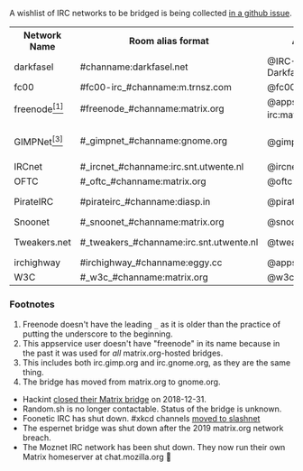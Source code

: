A wishlist of IRC networks to be bridged is being collected [in a github issue](https://github.com/matrix-org/matrix-appservice-irc/issues/208).

<table>
    <tr>
        <th>Network Name</th>
        <th>Room alias format</th>
        <th>Appservice user</th>
        <th>Room for Support</th>
        <th>Operator</th>
    </tr>
    <tr>
        <td>darkfasel</td>
        <td>#channame:darkfasel.net</td>
        <td>@IRC-Darkfasel:darkfasel.net</td>
        <td>#darkfasel:darkfasel.net</td>
        <td>darkfasel</td>
    </tr>
    <tr>
        <td>fc00</td>
        <td>#fc00-irc_#channame:m.trnsz.com</td>
        <td>@fc00ircmtx:m.trnsz.com</td>
        <td>None</td>
        <td></td>
    </tr>
    <tr>
        <td>freenode<a href="#user-content-foot1"><sup>[1]</sup></a></td>
        <td>#freenode_#channame:matrix.org</td>
        <td>@appservice-irc:matrix.org<a href="#user-content-foot2"><sup>[2]</sup></a></td>
        <td>#irc:matrix.org</td>
        <td>Matrix.org</td>
    </tr>
    <tr>
        <td>GIMPNet<a href="#user-content-foot3"><sup>[3]</sup></a></td>
        <td>#_gimpnet_#channame:gnome.org</td>
        <td>@gimpnet-irc:gnome.org<a href="#user-content-foot4"><sup>[4]</sup></a></td>
        <td>#irc:matrix.org</td>
        <td>Matrix.org / Gnome.org </td>
    </tr>
    <tr>
        <td>IRCnet</td>
        <td>#_ircnet_#channame:irc.snt.utwente.nl</td>
        <td>@ircnet:irc.snt.utwente.nl</td>
        <td>#ircnet:utwente.io</td>
        <td>SNT</td>
    </tr>
    <tr>
        <td>OFTC</td>
        <td>#_oftc_#channame:matrix.org</td>
        <td>@oftc-irc:matrix.org</td>
        <td>#irc:matrix.org</td>
        <td>Matrix.org</td>
    </tr>
    <tr>
        <td>PirateIRC</td>
        <td>#pirateirc_#channame:diasp.in</td>
        <td>@pirateirc:diasp.in</td>
        <td>#diasp.in:diasp.in</td>
        <td>Indian Pirates</td>
    </tr>
    <tr>
        <td>Snoonet</td>
        <td>#_snoonet_#channame:matrix.org</td>
        <td>@snoonet-irc:matrix.org</td>
        <td>#irc:matrix.org</td>
        <td>Matrix.org</td>
    </tr>
    <tr>
        <td>Tweakers.net</td>
        <td>#_tweakers_#channame:irc.snt.utwente.nl</td>
        <td>@tweakers:irc.snt.utwente.nl</td>
        <td>#tweakers-irc:utwente.io</td>
        <td>SNT</td>
    </tr>
    <tr>
        <td>irchighway</td>
        <td>#irchighway_#channame:eggy.cc</td>
        <td>@appservice-irc:eggy.cc</td>
        <td>#eggster:eggy.cc</td>
        <td>Eggy</td>
    </tr>
    <tr>
        <td>W3C</td>
        <td>#_w3c_#channame:matrix.org</td>
        <td>@w3c-irc:matrix.org</td>
        <td>#irc:matrix.org</td>
        <td>Matrix.org</td>
    </tr>
</table>

### Footnotes

1. <a name="foot1"></a>Freenode doesn't have the leading `_` as it is older than the practice of putting the underscore to the beginning.
2. <a name="foot2"></a>This appservice user doesn't have "freenode" in its name because in the past it was used for _all_ matrix.org-hosted bridges.
3. <a name="foot3"></a>This includes both irc.gimp.org and irc.gnome.org, as they are the same thing.
4. <a name="foot6"></a>The bridge has moved from matrix.org to gnome.org.

* Hackint [closed their Matrix bridge](https://hackint.org/archive#20181028_Matrix_Bridging_Sunset) on 2018-12-31.
* Random.sh is no longer contactable. Status of the bridge is unknown.
* Foonetic IRC has shut down. #xkcd channels [moved to slashnet](https://web.archive.org/web/20190824061533/http://wiki.xkcd.com/irc/Main_Page#Channel_Migration)
* The espernet bridge was shut down after the 2019 matrix.org network breach.
* The Moznet IRC network has been shut down. They now run their own Matrix homeserver at chat.mozilla.org 🎉
